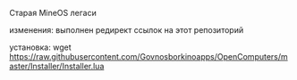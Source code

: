 Старая MineOS легаси

изменения:
выполнен редирект ссылок на этот репозиторий

установка:
wget https://raw.githubusercontent.com/Govnosborkinoapps/OpenComputers/master/Installer/Installer.lua
